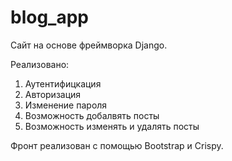 # blog_app

Сайт на основе фреймворка Django.

Реализовано:
1. Аутентифицкация 
2. Авторизация
3. Изменение пароля
4. Возможность добалвять посты
5. Возможность изменять и удалять посты

Фронт реализован с помощью Bootstrap и Crispy.
